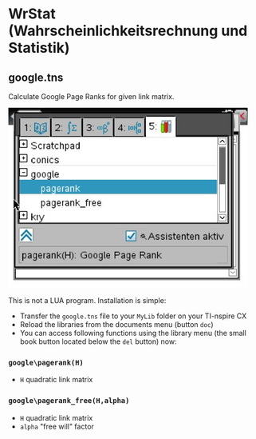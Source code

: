 # WrStat (Wahrscheinlichkeitsrechnung und Statistik)

## google.tns
Calculate Google Page Ranks for given link matrix.

![Google Page Rank](google.jpg)

This is not a LUA program. Installation is simple:

* Transfer the `google.tns` file to your `MyLib` folder on your TI-nspire CX
* Reload the libraries from the documents menu (button `doc`)
* You can access following functions using the library menu (the small book button located below the `del` button) now:

### `google\pagerank(H)`
* `H` quadratic link matrix

### `google\pagerank_free(H,alpha)`
* `H` quadratic link matrix
* `alpha` "free will" factor
